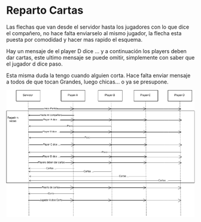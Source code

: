 # Reparto Cartas

Las flechas que van desde el servidor hasta los jugadores con lo que dice el compañero, no hace falta enviarselo al mismo jugador, la flecha esta puesta por comodidad y hacer mas rapido el esquema.

Hay un mensaje de el player D dice ... y a continuación los players deben dar cartas, este ultimo mensaje se puede omitir, simplemente con saber que el jugador d dice paso.

Esta misma duda la tengo cuando alguien corta. Hace falta enviar mensaje a todos de que tocan Grandes, luego chicas... o ya se presupone.

![](reparto_cartas.png?raw=true)
